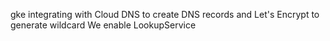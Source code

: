 gke integrating with Cloud DNS to create DNS records and Let's Encrypt to generate wildcard
We enable LookupService
